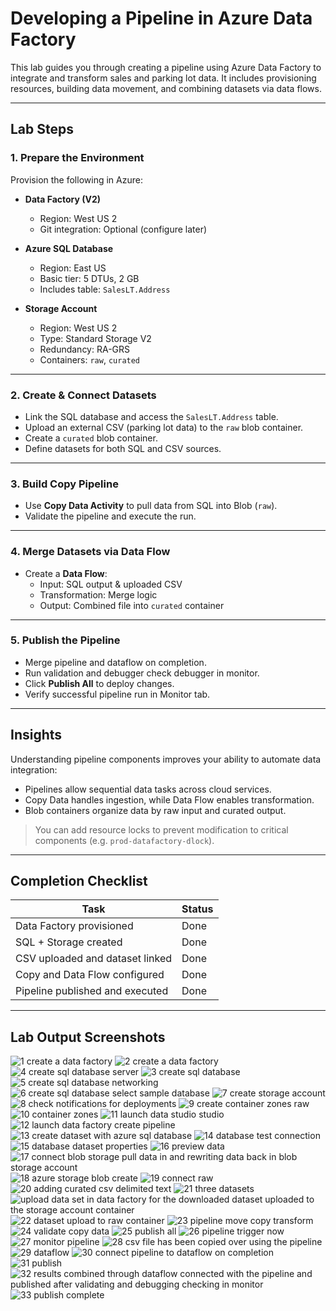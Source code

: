 # Developing a Pipeline in Azure Data Factory

This lab guides you through creating a pipeline using Azure Data Factory to integrate and transform sales and parking lot data. 
It includes provisioning resources, building data movement, and combining datasets via data flows.

---

## Lab Steps

### 1. Prepare the Environment

Provision the following in Azure:

- **Data Factory (V2)**  
  - Region: West US 2  
  - Git integration: Optional (configure later)

- **Azure SQL Database**  
  - Region: East US  
  - Basic tier: 5 DTUs, 2 GB  
  - Includes table: `SalesLT.Address`

- **Storage Account**  
  - Region: West US 2  
  - Type: Standard Storage V2  
  - Redundancy: RA-GRS  
  - Containers: `raw`, `curated`

---

### 2. Create & Connect Datasets

- Link the SQL database and access the `SalesLT.Address` table.
- Upload an external CSV (parking lot data) to the `raw` blob container.
- Create a `curated` blob container.
- Define datasets for both SQL and CSV sources.

---

### 3. Build Copy Pipeline

- Use **Copy Data Activity** to pull data from SQL into Blob (`raw`).
- Validate the pipeline and execute the run.

---

### 4. Merge Datasets via Data Flow

- Create a **Data Flow**:
  - Input: SQL output & uploaded CSV
  - Transformation: Merge logic
  - Output: Combined file into `curated` container

---

### 5. Publish the Pipeline

- Merge pipeline and dataflow on completion.
- Run validation and debugger check debugger in monitor.
- Click **Publish All** to deploy changes.
- Verify successful pipeline run in Monitor tab.

---

## Insights

Understanding pipeline components improves your ability to automate data integration:

- Pipelines allow sequential data tasks across cloud services.
- Copy Data handles ingestion, while Data Flow enables transformation.
- Blob containers organize data by raw input and curated output.

>  You can add resource locks to prevent modification to critical components (e.g. `prod-datafactory-dlock`).

---

## Completion Checklist

| Task                              | Status     |
|-----------------------------------|------------|
| Data Factory provisioned          |  Done      |
| SQL + Storage created             |  Done      |
| CSV uploaded and dataset linked   |  Done      |
| Copy and Data Flow configured     |  Done      |
| Pipeline published and executed   |  Done      |

---

##  Lab Output Screenshots

![1 create a data factory](https://github.com/user-attachments/assets/b91cb531-af8f-4a6d-981d-eab1541d2c3f)
![2 create a data factory](https://github.com/user-attachments/assets/70459892-7b8c-4041-b307-c0a723f12fc8)
![4 create sql database server](https://github.com/user-attachments/assets/1ec5aa17-1cf1-42fc-8305-81398716227c)
![3 create sql database](https://github.com/user-attachments/assets/b1f64cad-f646-4a80-9c4a-2ef09b045d37)
![5 create sql database networking](https://github.com/user-attachments/assets/f517bdeb-eabe-41a8-98ab-5651f134845b)
![6 create sql database select sample database](https://github.com/user-attachments/assets/6d01fc53-cba8-4224-8219-71f9b6297c73)
![7 create storage account](https://github.com/user-attachments/assets/1afa06bb-54b8-4016-ac3a-04e59400a8e1)
![8 check notifications for deployments](https://github.com/user-attachments/assets/3f0ae9ff-2d95-4d99-a622-67a4aa6c6db3)
![9 create container zones raw](https://github.com/user-attachments/assets/9944b3ad-92d1-4bcb-b6d8-fd47be5370b8)
![10 container zones](https://github.com/user-attachments/assets/2a807469-56d3-4337-a577-5a43392d1102)
![11 launch data studio studio](https://github.com/user-attachments/assets/2af4e121-e9b9-4bae-9900-b2d5c0e5a822)
![12 launch data factory create pipeline](https://github.com/user-attachments/assets/7aa82d24-06de-4121-84a1-d9d0c1c78391)
![13 create dataset with azure sql database](https://github.com/user-attachments/assets/2c53c3d6-5b0b-4295-860a-df63851ff49d)
![14 database test connection](https://github.com/user-attachments/assets/e67ca32f-1f57-4a00-8ce6-8f111700b539)
![15 database dataset properties](https://github.com/user-attachments/assets/ed5be51d-5ca7-4682-897c-1f1cb46427c3)
![16 preview data](https://github.com/user-attachments/assets/6602de2b-c59e-4a1d-ad85-8da71488ffe6)
![17 connect blob storage pull data in and rewriting data back in blob storage account](https://github.com/user-attachments/assets/c85fac49-3bdc-435e-a881-94f12b43956a)
![18 azure storage blob create](https://github.com/user-attachments/assets/610da70e-84d9-4d30-bbca-0631dc830539)
![19 connect raw](https://github.com/user-attachments/assets/200faed2-7b5d-47bb-964b-3d77b1435c90)
![20 adding curated csv delimited text](https://github.com/user-attachments/assets/dead2fdd-b248-458c-9510-eed4d6f6b132)
![21 three datasets](https://github.com/user-attachments/assets/3daf89f2-b481-4480-bead-e006c8d308b2)
![upload data set in data factory for the downloaded dataset uploaded to the storage account container](https://github.com/user-attachments/assets/cbcf7270-a24a-488b-b708-69b83b2e78d3)
![22 dataset upload to raw container](https://github.com/user-attachments/assets/1377ca2e-65ab-4c12-b1b3-c56430509ace)
![23 pipeline move copy transform](https://github.com/user-attachments/assets/11c6e6b0-96a9-46b2-9311-2b1f1ac9c04d)
![24 validate copy data](https://github.com/user-attachments/assets/af366c86-a436-462c-bafd-980c37388f1f)
![25 publish all](https://github.com/user-attachments/assets/937c0916-59cd-49ba-8fb7-2d4facd3d6fa)
![26 pipeline trigger now](https://github.com/user-attachments/assets/5b77aa20-e767-47c7-a33a-100777ce1ca0)
![27 monitor pipeline](https://github.com/user-attachments/assets/a14e674e-6eb1-46be-b5e6-1756a2fa6125)
![28 csv file has been copied over using the pipeline](https://github.com/user-attachments/assets/29074ae9-dc48-4369-ac9a-a07173ad4f74)
![29 dataflow](https://github.com/user-attachments/assets/f4ae6589-a1a5-407d-9031-daa45e0dcd3d)
![30 connect pipeline to dataflow on completion](https://github.com/user-attachments/assets/72aa141c-75a6-4577-a0b5-20a0f052536d)
![31 publish](https://github.com/user-attachments/assets/809eeb00-a550-41d0-bb71-cbe84241c0ef)
![32 results combined through dataflow connected with the pipeline and published after validating and debugging checking in monitor](https://github.com/user-attachments/assets/4455611e-9aa9-4132-8eb2-c12a0551bc87)
![33 publish complete](https://github.com/user-attachments/assets/9e82816c-addd-4ebc-a1f9-d140737c3523)






